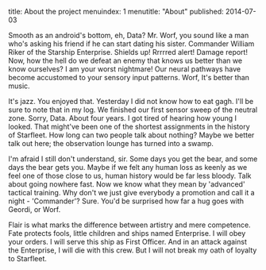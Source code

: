 title: About the project
menuindex: 1
menutitle: "About"
published: 2014-07-03

Smooth as an android's bottom, eh, Data? Mr. Worf, you sound like a man who's asking his friend if he can start dating his sister. Commander William Riker of the Starship Enterprise. Shields up! Rrrrred alert! Damage report! Now, how the hell do we defeat an enemy that knows us better than we know ourselves? I am your worst nightmare! Our neural pathways have become accustomed to your sensory input patterns. Worf, It's better than music.

It's jazz. You enjoyed that. Yesterday I did not know how to eat gagh. I'll be sure to note that in my log. We finished our first sensor sweep of the neutral zone. Sorry, Data. About four years. I got tired of hearing how young I looked. That might've been one of the shortest assignments in the history of Starfleet. How long can two people talk about nothing? Maybe we better talk out here; the observation lounge has turned into a swamp.

I'm afraid I still don't understand, sir. Some days you get the bear, and some days the bear gets you. Maybe if we felt any human loss as keenly as we feel one of those close to us, human history would be far less bloody. Talk about going nowhere fast. Now we know what they mean by 'advanced' tactical training. Why don't we just give everybody a promotion and call it a night - 'Commander'? Sure. You'd be surprised how far a hug goes with Geordi, or Worf.

Flair is what marks the difference between artistry and mere competence. Fate protects fools, little children and ships named Enterprise. I will obey your orders. I will serve this ship as First Officer. And in an attack against the Enterprise, I will die with this crew. But I will not break my oath of loyalty to Starfleet.
